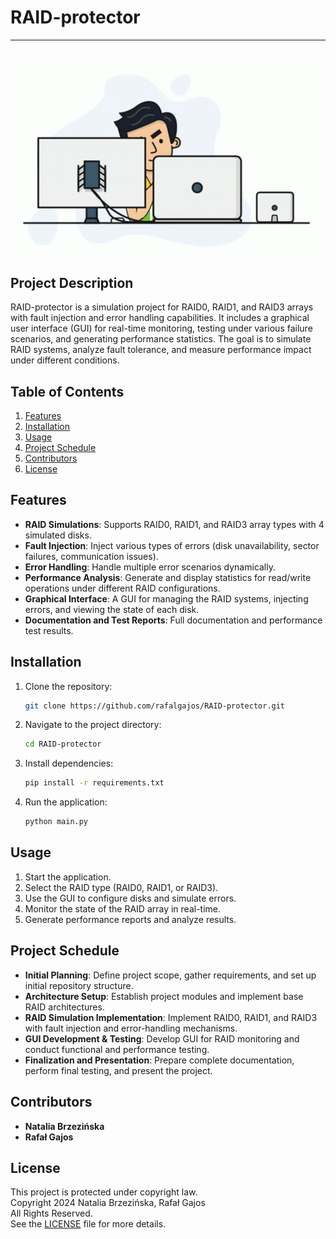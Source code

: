 # RAID-protector

---

![RAID Protector](deep_thinking.gif)
---

## Project Description
RAID-protector is a simulation project for RAID0, RAID1, and RAID3 arrays with fault injection and error handling capabilities. It includes a graphical user interface (GUI) for real-time monitoring, testing under various failure scenarios, and generating performance statistics. The goal is to simulate RAID systems, analyze fault tolerance, and measure performance impact under different conditions.

## Table of Contents
1. [Features](#features)
2. [Installation](#installation)
3. [Usage](#usage)
4. [Project Schedule](#project-schedule)
5. [Contributors](#contributors)
6. [License](#license)

## Features <a name="features"></a>
- **RAID Simulations**: Supports RAID0, RAID1, and RAID3 array types with 4 simulated disks.
- **Fault Injection**: Inject various types of errors (disk unavailability, sector failures, communication issues).
- **Error Handling**: Handle multiple error scenarios dynamically.
- **Performance Analysis**: Generate and display statistics for read/write operations under different RAID configurations.
- **Graphical Interface**: A GUI for managing the RAID systems, injecting errors, and viewing the state of each disk.
- **Documentation and Test Reports**: Full documentation and performance test results.

## Installation <a name="installation"></a>
1. Clone the repository:  
   ```bash
   git clone https://github.com/rafalgajos/RAID-protector.git
   ```
2. Navigate to the project directory:  
   ```bash
   cd RAID-protector
   ```
3. Install dependencies:  
   ```bash
   pip install -r requirements.txt
   ```
4. Run the application:  
   ```bash
   python main.py
   ```

## Usage <a name="usage"></a>
1. Start the application.
2. Select the RAID type (RAID0, RAID1, or RAID3).
3. Use the GUI to configure disks and simulate errors.
4. Monitor the state of the RAID array in real-time.
5. Generate performance reports and analyze results.

## Project Schedule <a name="project-schedule"></a>
- **Initial Planning**: Define project scope, gather requirements, and set up initial repository structure.
- **Architecture Setup**: Establish project modules and implement base RAID architectures.
- **RAID Simulation Implementation**: Implement RAID0, RAID1, and RAID3 with fault injection and error-handling mechanisms.
- **GUI Development & Testing**: Develop GUI for RAID monitoring and conduct functional and performance testing.
- **Finalization and Presentation**: Prepare complete documentation, perform final testing, and present the project.

## Contributors <a name="contributors"></a>
- **Natalia Brzezińska**
- **Rafał Gajos**

## License <a name="license"></a>
This project is protected under copyright law.  
Copyright 2024 Natalia Brzezińska, Rafał Gajos  
All Rights Reserved.  
See the [LICENSE](LICENSE) file for more details.
